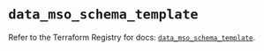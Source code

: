 # `data_mso_schema_template`

Refer to the Terraform Registry for docs: [`data_mso_schema_template`](https://registry.terraform.io/providers/ciscodevnet/mso/1.5.3/docs/data-sources/schema_template).
